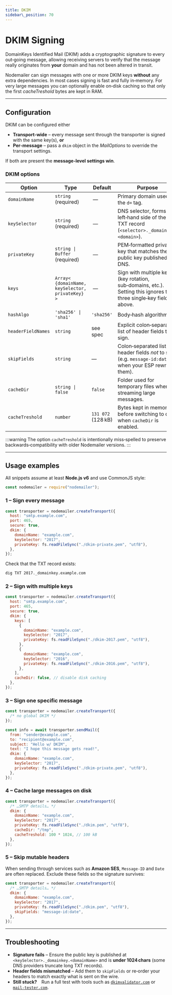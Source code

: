 ```yaml
---
title: DKIM
sidebar\_position: 70
---
```


# DKIM Signing

DomainKeys Identified Mail (DKIM) adds a cryptographic signature to every
out‑going message, allowing receiving servers to verify that the message
really originates from **your** domain and has not been altered in transit.

Nodemailer can sign messages with one or more DKIM keys **without** any extra
dependencies. In most cases signing is fast and fully in‑memory. For very large
messages you can optionally enable on‑disk caching so that only the first
_cacheTreshold_ bytes are kept in RAM.

---

## Configuration

DKIM can be configured either

- **Transport‑wide** – every message sent through the transporter is signed
  with the same key(s), **or**
- **Per‑message** – pass a `dkim` object in the _MailOptions_ to override the
  transport settings.

If both are present the **message‑level settings win**.

### DKIM options

| Option             | Type                                             | Default            | Purpose                                                                                                            |
| ------------------ | ------------------------------------------------ | ------------------ | ------------------------------------------------------------------------------------------------------------------ |
| `domainName`       | `string` (required)                              |  —                 | Primary domain used in the `d=` tag.                                                                               |
| `keySelector`      | `string` (required)                              |  —                 | DNS selector, forms the left‑hand side of the TXT record (`<selector>._domainkey.<domain>`).                       |
| `privateKey`       | `string \| Buffer` (required)                    |  —                 | PEM‑formatted private key that matches the public key published in DNS.                                            |
| `keys`             | `Array< {domainName, keySelector, privateKey} >` |  —                 | Sign with multiple keys (key rotation, sub‑domains, etc.). Setting this ignores the three single‑key fields above. |
| `hashAlgo`         | `'sha256' \| 'sha1'`                             | `'sha256'`         | Body‑hash algorithm.                                                                                               |
| `headerFieldNames` | `string`                                         | see spec           | Explicit colon‑separated list of header fields to sign.                                                            |
| `skipFields`       | `string`                                         | —                  | Colon‑separated list of header fields _not_ to sign (e.g. `message-id:date` when your ESP rewrites them).          |
| `cacheDir`         | `string \| false`                                | `false`            | Folder used for temporary files when streaming large messages.                                                     |
| `cacheTreshold`    | `number`                                         | `131 072` (128 kB) | Bytes kept in memory before switching to disk when `cacheDir` is enabled.                                          |

:::warning
The option `cacheTreshold` is intentionally miss‑spelled to preserve backwards‑compatibility with older Nodemailer versions.
:::

---

## Usage examples

All snippets assume at least **Node.js v6** and use CommonJS style:

```javascript
const nodemailer = require("nodemailer");
```

### 1 – Sign every message

```javascript
const transporter = nodemailer.createTransport({
  host: "smtp.example.com",
  port: 465,
  secure: true,
  dkim: {
    domainName: "example.com",
    keySelector: "2017",
    privateKey: fs.readFileSync("./dkim-private.pem", "utf8"),
  },
});
```

Check that the TXT record exists:

```bash
dig TXT 2017._domainkey.example.com
```

### 2 – Sign with **multiple** keys

```javascript
const transporter = nodemailer.createTransport({
  host: "smtp.example.com",
  port: 465,
  secure: true,
  dkim: {
    keys: [
      {
        domainName: "example.com",
        keySelector: "2017",
        privateKey: fs.readFileSync("./dkim-2017.pem", "utf8"),
      },
      {
        domainName: "example.com",
        keySelector: "2016",
        privateKey: fs.readFileSync("./dkim-2016.pem", "utf8"),
      },
    ],
    cacheDir: false, // disable disk caching
  },
});
```

### 3 – Sign **one** specific message

```javascript
const transporter = nodemailer.createTransport({
  /* no global DKIM */
});

const info = await transporter.sendMail({
  from: "sender@example.com",
  to: "recipient@example.com",
  subject: "Hello w/ DKIM",
  text: "I hope this message gets read!",
  dkim: {
    domainName: "example.com",
    keySelector: "2017",
    privateKey: fs.readFileSync("./dkim-private.pem", "utf8"),
  },
});
```

### 4 – Cache large messages on disk

```javascript
const transporter = nodemailer.createTransport({
  /* …SMTP details… */
  dkim: {
    domainName: "example.com",
    keySelector: "2017",
    privateKey: fs.readFileSync("./dkim.pem", "utf8"),
    cacheDir: "/tmp",
    cacheTreshold: 100 * 1024, // 100 kB
  },
});
```

### 5 – Skip mutable headers

When sending through services such as **Amazon SES**, `Message‑ID`
and `Date` are often replaced. Exclude these fields so the signature
survives:

```javascript
const transporter = nodemailer.createTransport({
  /* …SMTP details… */
  dkim: {
    domainName: "example.com",
    keySelector: "2017",
    privateKey: fs.readFileSync("./dkim.pem", "utf8"),
    skipFields: "message-id:date",
  },
});
```

---

## Troubleshooting

- **Signature fails** – Ensure the public key is published at
  `<keySelector>._domainkey.<domainName>` and is **under 1024 chars**
  (some DNS providers truncate long TXT records).
- **Header fields mismatched** – Add them to `skipFields` or re‑order your
  headers to match exactly what is sent on the wire.
- **Still stuck?** Run a full test with tools such as
  [`dkimvalidator.com`](https://dkimvalidator.com) or
  [`mail-tester.com`](https://www.mail-tester.com).
